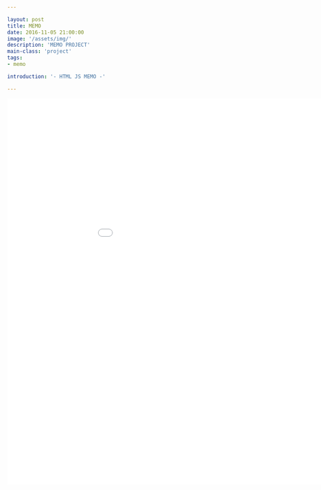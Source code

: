 ```yaml
---

layout: post
title: MEMO
date: 2016-11-05 21:00:00
image: '/assets/img/'
description: 'MEMO PROJECT'
main-class: 'project'
tags: 
- memo

introduction: '- HTML JS MEMO -'

---
```


<iframe width="1024" height="900" src="/project/memo" frameborder="0" allowfullscreen></iframe>
